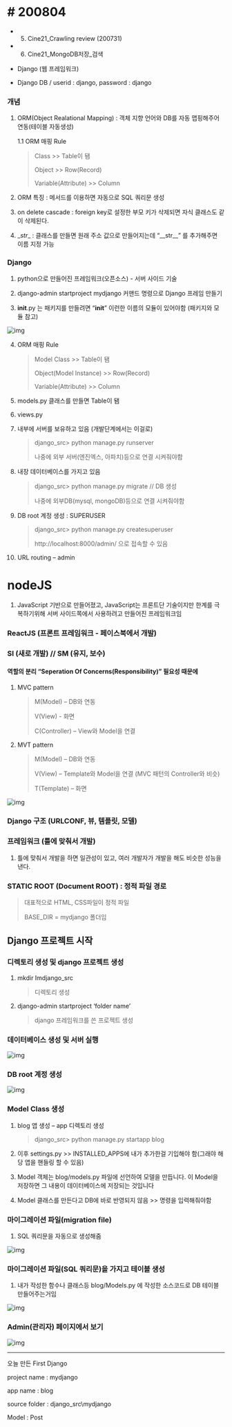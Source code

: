 # # 200804

 

- 5. Cine21_Crawling review (200731)

- 6. Cine21_MongoDB저장_검색

- Django (웹 프레임워크)

- Django DB / userid : django, password : django

 

### 개념

1. ORM(Object Realational Mapping) : 객체 지향 언어와 DB를 자동 맵핑해주어 연동(테이블 자동생성)

   1.1 ORM 매핑 Rule

   > Class >> Table이 됌
   >
   > Object >> Row(Record)
   >
   > Variable(Attribute) >> Column

2. ORM 특징 : 메서드를 이용하면 자동으로 SQL 쿼리문 생성

3. on delete cascade : foreign key로 설정한 부모 키가 삭제되면 자식 클래스도 같이 삭제된다.

4. \__str__ : 클래스를 만들면 원래 주소 값으로 만들어지는데 “\_\_str__” 를 추가해주면 이름 지정 가능

 

 

### Django

1. python으로 만들어진 프레임워크(오픈소스) - 서버 사이드 기술

2. django-admin startproject mydjango 커맨드 명령으로 Django 프레임 만들기

3. __init__.py 는 패키지를 만들려면 “__init__” 이런한 이름의 모듈이 있어야함 (패키지와 모듈 참고)

![img](https://github.com/nickhealthy/TIL/blob/master/2020_08_04/1.PNG)

4. ORM 매핑 Rule

   > Model Class >> Table이 됌
   >
   > Object(Model Instance) >> Row(Record)
   >
   > Variable(Attribute) >> Column

5. models.py 클래스를 만들면 Table이 됌

6. views.py

7. 내부에 서버를 보유하고 있음 (개발단계에서는 이걸로)

   > django_src> python manage.py runserver
   >
   > 나중에 외부 서버(엔진엑스, 아파치)등으로 연결 시켜줘야함

8. 내장 데이터베이스를 가지고 있음

   > django_src> python manage.py migrate // DB 생성
   >
   > 나중에 외부DB(mysql, mongoDB)등으로 연결 시켜줘야함

9. DB root 계정 생성 : SUPERUSER

   > django_src> python manage.py createsuperuser
   >
   > http://localhost:8000/admin/ 으로 접속할 수 있음

10. URL routing – admin

 

# nodeJS

1. JavaScript 기반으로 만들어졌고, JavaScript는 프론트단 기술이지만 한계를 극복하기위해 서버 사이드쪽에서 사용하려고 만들어진 프레임워크임

 

### ReactJS (프론트 프레임워크 - 페이스북에서 개발)

 

### SI (새로 개발) // SM (유지, 보수)

 

#### 역할의 분리 “Seperation Of Concerns(Responsibility)” 필요성 때문에 

1. MVC pattern 

   > M(Model) – DB와 연동
   >
   > V(View) - 화면
   >
   > C(Controller) – View와 Model을 연결

 

2. MVT pattern

   > M(Model) – DB와 연동
   >
   > V(View) – Template와 Model을 연결 (MVC 패턴의 Controller와 비슷)
   >
   > T(Template) – 화면

 

![img](https://github.com/nickhealthy/TIL/blob/master/2020_08_04/2.PNG)

 

### Django 구조 (URLCONF, 뷰, 템플릿, 모델)

 

### 프레임워크 (틀에 맞춰서 개발)

1. 틀에 맞춰서 개발을 하면 일관성이 있고, 여러 개발자가 개발을 해도 비슷한 성능을 낸다.

 

### STATIC ROOT (Document ROOT) : 정적 파일 경로

> 대표적으로 HTML, CSS파일이 정적 파일
>
> BASE_DIR = mydjango 폴더임

 



## Django 프로젝트 시작 



### 디렉토리 생성 및 django 프로젝트 생성

1. mkdir Imdjango_src 

   > 디렉토리 생성

2. django-admin startproject ‘folder name’ 

   > django 프레임워크를 쓴 프로젝트 생성

 

### 데이터베이스 생성 및 서버 실행

 ![img](https://github.com/nickhealthy/TIL/blob/master/2020_08_04/7.PNG)



### DB root 계정 생성

 ![img](https://github.com/nickhealthy/TIL/blob/master/2020_08_04/8.PNG)



### Model Class 생성

1. blog 앱 생성 – app 디렉토리 생성

   > django_src> python manage.py startapp blog

2.  이후 settings.py >> INSTALLED_APPS에 내가 추가한걸 기입해야 함(그래야 해당 앱을 핸들링 할 수 있음)

3.  Model 객체는 blog/models.py 파일에 선언하여 모델을 만듭니다. 이 Model을 저장하면 그 내용이 데이터베이스에 저장되는 것입니다

4.  Model 클래스를 만든다고 DB에 바로 반영되지 않음 >> 명령을 입력해줘야함

 

 

### 마이그레이션 파일(migration file)

1.  SQL 쿼리문을 자동으로 생성해줌

![img](https://github.com/nickhealthy/TIL/blob/master/2020_08_04/4.PNG)

 

### 마이그레이션 파일(SQL 쿼리문)을 가지고 테이블 생성

1.  내가 작성한 함수나 클래스등 blog/Models.py 에 작성한 소스코드로 DB 테이블 만들어주는거임

 ![img](https://github.com/nickhealthy/TIL/blob/master/2020_08_04/5.PNG)

### Admin(관리자) 페이지에서 보기

![img](https://github.com/nickhealthy/TIL/blob/master/2020_08_04/6.PNG)



---

오늘 만든 First Django

project name : mydjango

app name : blog

source folder : django_src\mydjango

Model : Post

 

 
